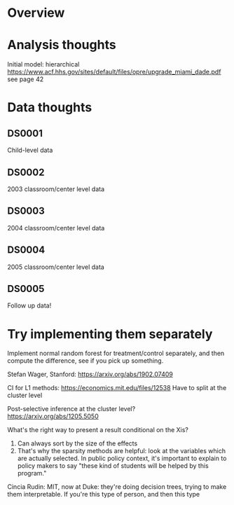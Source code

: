 # Overview

# Analysis thoughts

Initial model: hierarchical
https://www.acf.hhs.gov/sites/default/files/opre/upgrade_miami_dade.pdf
see page 42

# Data thoughts

## DS0001 

Child-level data

## DS0002

2003 classroom/center level data

## DS0003

2004 classroom/center level data

## DS0004

2005 classroom/center level data

## DS0005

Follow up data!


# Try implementing them separately
Implement normal random forest for treatment/control
separately, and then compute the difference, see
if you pick up something. 

Stefan Wager, Stanford: https://arxiv.org/abs/1902.07409

CI for L1 methods: https://economics.mit.edu/files/12538
Have to split at the cluster level

Post-selective inference at the cluster level? 
https://arxiv.org/abs/1205.5050 

What's the right way to present a result conditional
on the Xis?
1. Can always sort by the size of the effects
2. That's why the sparsity methods are helpful:
look at the variables which are actually selected.
In public policy context, it's important to explain
to policy makers to say "these kind of students will
be helped by this program."

Cincia Rudin: MIT, now at Duke: they're doing decision trees, trying to make them interpretable. If you're this
type of person, and then this type